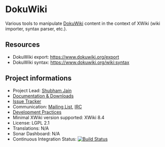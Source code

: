 # DokuWiki

Various tools to manipulate [DokuWiki](https://www.dokuwiki.org/) content in the context of XWiki (wiki importer, syntax parser, etc.).


## Resources

* DokuWiki export: https://www.dokuwiki.org/export
* DokuWiki syntax: https://www.dokuwiki.org/wiki:syntax

## Project informations

* Project Lead: [Shubham Jain](http://www.xwiki.org/xwiki/bin/view/XWiki/slayerjain)
* [Documentation & Downloads](http://extensions.xwiki.org/xwiki/bin/view/Extension/DokuWiki)
* [Issue Tracker](http://jira.xwiki.org/browse/DOKUWIKI)
* Communication: [Mailing List](http://dev.xwiki.org/xwiki/bin/view/Community/MailingLists), [IRC](http://dev.xwiki.org/xwiki/bin/view/Community/IRC)
* [Development Practices](http://dev.xwiki.org)
* Minimal XWiki version supported: XWiki 8.4
* License: LGPL 2.1
* Translations: N/A
* Sonar Dashboard: N/A
* Continuous Integration Status: [![Build Status](http://ci.xwiki.org/job/XWiki%20Contrib/job/dokuwiki/job/master/badge/icon)](http://ci.xwiki.org/job/XWiki%20Contrib/job/dokuwiki/job/master/)
